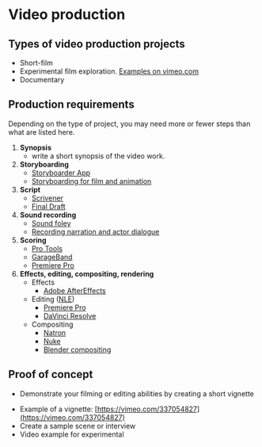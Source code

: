 # Video production

## Types of video production projects

* Short-film
* Experimental film exploration. [Examples on vimeo.com](https://vimeo.com/categories/experimental)
* Documentary

## Production requirements

Depending on the type of project, you may need more or fewer steps than what are listed here.

1. **Synopsis**
   * write a short synopsis of the video work.
2. **Storyboarding**
   * [Storyboarder App](https://wonderunit.com/storyboarder/)
   * [Storyboarding for film and animation](https://www.youtube.com/watch?v=RQsvhq28sOI)
3. **Script**
   * [Scrivener](https://www.literatureandlatte.com/scrivener/overview)
   * [Final Draft](https://www.finaldraft.com/)
4. **Sound recording**
   * [Sound foley](https://www.youtube.com/watch?v=U_tqB4IZvMk)
   * [Recording narration and actor dialogue](http://www.scarycow.com/lowbudgetaudio/)
5. **Scoring**
   * [Pro Tools](https://www.lynda.com/Pro-Tools-8-tutorials/film-scoring/52768-2.html?org=psu.edu)
   * [GarageBand](https://www.lynda.com/GarageBand-tutorials/GarageBand-11-Essential-Training/84529-2.html?org=psu.edu)
   * [Premiere Pro](https://www.lynda.com/Premiere-Pro-tutorials/Premiere-Pro-Guru-Audio-Workflow-Essential-Sound-Panel/758641-2.html?org=psu.edu)
6. **Effects, editing, compositing, rendering**
    * Effects
      * [Adobe AfterEffects](https://www.lynda.com/After-Effects-tutorials/After-Effects-CC-2018-VFX-Essential-Training/648933-2.html?org=psu.edu)
    * Editing \([NLE](https://en.wikipedia.org/wiki/Non-linear_editing_system)\)
      * [Premiere Pro](https://www.lynda.com/Premiere-Pro-tutorials/Premiere-Pro-Guru-Audio-Workflow-Essential-Sound-Panel/758641-2.html?org=psu.edu)
      * [DaVinci Resolve](https://www.lynda.com/DaVinci-Resolve-tutorials/Learning-DaVinci-Resolve-14/704152-2.html?org=psu.edu)
    * Compositing
      * [Natron](https://natrongithub.github.io/)
      * [Nuke](https://www.foundry.com/products/nuke)
      * [Blender compositing](https://www.youtube.com/watch?v=A0lvJXc19Kk)


## Proof of concept

* Demonstrate your filming or editing abilities by creating a short vignette

- Example of a vignette: [https://vimeo.com/337054827](https://vimeo.com/337054827)
- Create a sample scene or interview
- Video example for experimental







